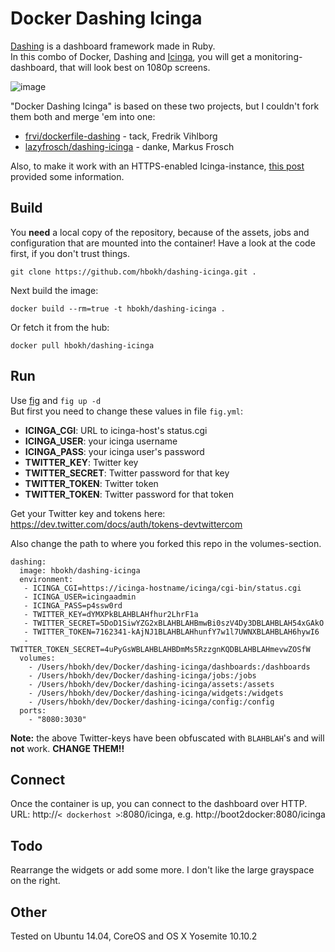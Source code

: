 # Docker Dashing Icinga

[Dashing](https://shopify.github.io/dashing/) is a dashboard framework made in Ruby.  
In this combo of Docker, Dashing and [Icinga](https://www.icinga.org/), you will get a monitoring-dashboard, that will look best on 1080p screens.  

![image](https://github.com/lazyfrosch/dashing-icinga/raw/master/screenshot.png)

"Docker Dashing Icinga" is based on these two projects, but I couldn't fork them both and merge 'em into one:  
- [frvi/dockerfile-dashing](https://github.com/frvi/dockerfile-dashing) - tack, Fredrik Vihlborg
- [lazyfrosch/dashing-icinga](https://github.com/lazyfrosch/dashing-icinga) - danke, Markus Frosch

Also, to make it work with an HTTPS-enabled Icinga-instance, [this post](http://www.stefreitag.de/wp/2014/08/08/dashing-icinga/) provided some information.

## Build

You **need** a local copy of the repository, because of the assets, jobs and configuration that are mounted into the container! Have a look at the code first, if you don't trust things.  

`git clone https://github.com/hbokh/dashing-icinga.git .`

Next build the image:  

`docker build --rm=true -t hbokh/dashing-icinga .`

Or fetch it from the hub:

`docker pull hbokh/dashing-icinga`


## Run

Use [fig](http://fig.sh/) and `fig up -d`  
But first you need to change these values in file `fig.yml`:  

- **ICINGA_CGI**: URL to icinga-host's status.cgi
- **ICINGA_USER**: your icinga username
- **ICINGA_PASS**: your icinga user's password
- **TWITTER_KEY**: Twitter key
- **TWITTER_SECRET**: Twitter password for that key
- **TWITTER_TOKEN**: Twitter token
- **TWITTER_TOKEN**: Twitter password for that token

Get your Twitter key and tokens here: https://dev.twitter.com/docs/auth/tokens-devtwittercom

Also change the path to where you forked this repo in the volumes-section.

```
dashing:
  image: hbokh/dashing-icinga
  environment:
   - ICINGA_CGI=https://icinga-hostname/icinga/cgi-bin/status.cgi
   - ICINGA_USER=icingaadmin
   - ICINGA_PASS=p4ssw0rd
   - TWITTER_KEY=dYMXPkBLAHBLAHfhur2LhrF1a
   - TWITTER_SECRET=5DoD1SiwYZG2xBLAHBLAHBmwBi0szV4Dy3DBLAHBLAH54xGAkO
   - TWITTER_TOKEN=7162341-kAjNJ1BLAHBLAHhunfY7w1l7UWNXBLAHBLAH6hywI6
   - TWITTER_TOKEN_SECRET=4uPyGsWBLAHBLAHBDmMs5RzzgnKQDBLAHBLAHmevwZOSfW
  volumes:
    - /Users/hbokh/dev/Docker/dashing-icinga/dashboards:/dashboards
    - /Users/hbokh/dev/Docker/dashing-icinga/jobs:/jobs
    - /Users/hbokh/dev/Docker/dashing-icinga/assets:/assets
    - /Users/hbokh/dev/Docker/dashing-icinga/widgets:/widgets
    - /Users/hbokh/dev/Docker/dashing-icinga/config:/config
  ports:
    - "8080:3030"
```
**Note:**  the above Twitter-keys have been obfuscated with `BLAHBLAH`'s and will **not** work. **CHANGE THEM!!**

## Connect

Once the container is up, you can connect to the dashboard over HTTP.  
URL: http://`< dockerhost >`:8080/icinga, e.g. http://boot2docker:8080/icinga

## Todo

Rearrange the widgets or add some more. I don't like the large grayspace on the right.

## Other

Tested on Ubuntu 14.04, CoreOS and OS X Yosemite 10.10.2
